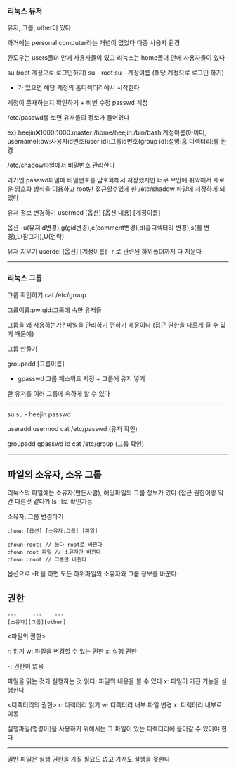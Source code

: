 ### 리눅스 유저

유저, 그룹, other이 있다

과거에는 personal computer라는 개념이 없었다
다중 사용자 환경

윈도우는 users폴더 안에 사용자들이 있고 
리눅스는 home폴더 안에 사용자들이 있다

su (root 계정으로 로그인하기)
su - root 
su - 계정이름
(해당 계정으로 로그인 하기)

- 가 있으면 해당 계정의 홈디렉터리에서 시작한다

계정이 존재하는지 확인하기 + 비번 수정
passwd 계정

/etc/passwd를 보면 유저들의 정보가 들어있다

ex)
heejin:x:1000:1000:master:/home/heejin:/bin/bash
계정이름(아이디, username):pw:사용자id번호(user id):그룹id번호(group id):설명:홈 디렉터리:쉘 환경

/etc/shadow파일에서 비밀번호 관리한다

과거엔 passwd파일에 비밀번호를 암호화해서 저장했지만 너무 보안에 취약해서
새로운 암호화 방식을 이용하고 root만 접근할수있게 한 /etc/shadow 파일에 저장하게 되었다


유저 정보 변경하기
usermod [옵션] [옵션 내용] [계정이름]

옵션 
-u(유저id변경),g(gid변경),c(comment변경),d(홈디렉터리 변경),s(쉘 변경),L(잠그기),U(언락)

유저 지우기
userdel [옵션] [계정이름]
-r 로 관련된 하위폴더까지 다 지운다


---

### 리눅스 그룹


그룹 확인하기
cat /etc/group

그룹이름:pw:gid:그룹에 속한 유저들

그룹을 왜 사용하는가?
파일을 관리하기 편하기 때문이다 (접근 권한을 다르게 줄 수 있기 때문에)

그룹 만들기

groupadd [그룹이름]

- gpasswd
그룹 패스워드 지정 + 그룹에 유저 넣기 

한 유저를 여러 그룹에 속하게 할 수 있다    

---

su
su - heejin
passwd

useradd
usermod
cat /etc/passwd (유저 확인)

groupadd
gpasswd
id
cat /etc/group (그룹 확인)


---

## 파일의 소유자, 소유 그룹

리눅스의 파일에는
소유자(만든사람), 해당파일의 그룹 정보가 있다 (접근 권한이랑 약간 다른것 같다?)
ls -l로 확인가능

소유자, 그룹 변경하기
```
chown [옵션] [소유자:그룹] [파일]

chown root: // 둘다 root로 바뀐다
chown root 파일 // 소유자만 바뀐다
chown :root // 그룹만 바뀐다

```

옵션으로 -R 을 하면 모든 하위파일의 소유자와 그룹 정보를 바꾼다


## 권한

```
---     ---    ---
[소유자][그룹][other]
```

<파일의 권한>

r: 읽기
w: 파일을 변경할 수 있는 권한
x: 실행 권한

-: 권한이 없음

파일을 읽는 것과 실행하는 것
읽다: 파일의 내용을 볼 수 있다
x: 파일이 가진 기능을 실행한다

<디렉터리의 권한>
r: 디렉터리 읽기
w: 디렉터리 내부 파일 변경
x: 디렉터리 내부로 이동

실행파일(명령어)을 사용하기 위해서는 그 파일이 있는 디렉터리에 들어갈 수 있어야 한다


---

일반 파일은 실행 권한을 가질 필요도 없고 가져도 실행을 못한다



